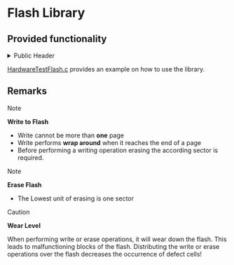# Flash Library

## Provided functionality

<details>
  <summary> Public Header </summary>

**[Flash.h](./include/eai/flash/Flash.h):**

```c
/*! @brief initialize all needed definitions when working with the flash
  *
  * @param config configuration of the Flash Chip
  * @return none
  */
void flashInit(flashConfiguration_t *flashConfig);

size_t flashGetBytesPerSector(flashConfiguration_t *flashConfig);
size_t flashGetBytesPerPage(flashConfiguration_t*flashConfig);
size_t flashGetNumberOfBytes(flashConfiguration_t *flashConfig);
size_t flashGetNumberOfSectors(flashConfiguration_t*flashConfig);

/\*! @brief read a configuration register of the flash

-
- @param config configuration of the Flash Chip
- @param registerToRead configuration register to read
- @param dataBuffer buffer to store read out data
- @return number of read bytes
  */
  int flashReadConfig(flashConfiguration_t*flashConfig, commands_t registerToRead,
  data_t \*dataBuffer);

/\*! @brief write to the config register of the flash

-
- @param config configuration of the Flash Chip
- @param configToWrite configuration to write
- @param bytesToWrite length of the configuration to write
- @return number of written bytes
  */
  int flashWriteConfig(flashConfiguration_t*flashConfig, uint8_t \*configToWrite,
  size_t bytesToWrite);

/\*! @brief read data from the flash storage

-
- @param config configuration of the Flash Chip
- @param startAddress address where the read starts
- @param dataBuffer buffer to store read out data
- @return number of read bytes
  */
  int flashReadData(flashConfiguration_t*flashConfig, uint32_t startAddress, data_t \*dataBuffer);

/\*! \brief erases the whole flash memory

-
- @param config configuration of the Flash Chip
-
- @return of if noe error occurred
  */
  flashErrorCode_t flashEraseAll(flashConfiguration_t*flashConfig);

/\*! @brief erases sector of the flash

-
- @param config configuration of the Flash Chip
- @param address address where the sector starts
- @return 0 if no error occurred
  */
  flashErrorCode_t flashEraseSector(flashConfiguration_t*flashConfig, uint32_t address);

/\*! @brief writes up to one page of bytes to the flash

-
- @param config configuration of the Flash Chip
- @param startAddress address where the page starts
-                     -> least significant 9 bits are always zero
- @param data pointer to the buffer where the data is stored
- @param bytesToWrite length of the data buffer
- @return number of bytes written to the flash
  */
  int flashWritePage(flashConfiguration_t*flashConfig, uint32_t startAddress, uint8_t \*data,
  size_t bytesToWrite);

```

</details>

[HardwareTestFlash.c](../../test/hardware/TestFlash/HardwareTestFlash.c)
provides an example on how to use the library.

## Remarks

> [!NOTE]
>
> **Write to Flash**
>
> - Write cannot be more than **one** page
> - Write performs **wrap around** when it reaches the end of a page
> - Before performing a writing operation erasing the according sector is required.

> [!NOTE]
>
> **Erase Flash**
>
> - The Lowest unit of erasing is one sector

> [!CAUTION]
>
> **Wear Level**
>
> When performing write or erase operations, it will wear down the flash.
> This leads to malfunctioning blocks of the flash.
> Distributing the write or erase operations over the flash decreases the occurrence of defect cells!
